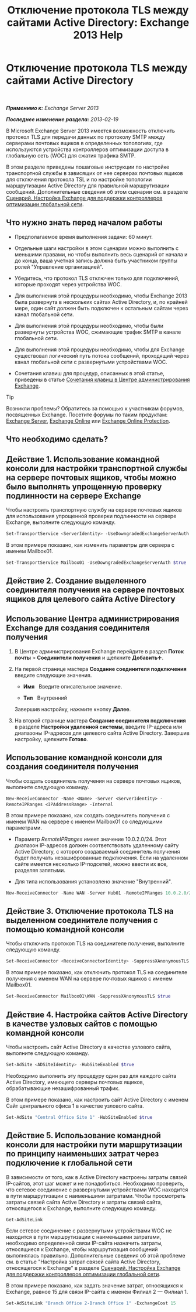 ﻿---
title: 'Отключение протокола TLS между сайтами Active Directory: Exchange 2013 Help'
TOCTitle: Отключение протокола TLS между сайтами Active Directory
ms:assetid: 1e1a0acf-24e7-4f94-9b33-603a4e0a812c
ms:mtpsurl: https://technet.microsoft.com/ru-ru/library/Dd876856(v=EXCHG.150)
ms:contentKeyID: 52061208
ms.date: 04/30/2018
mtps_version: v=EXCHG.150
ms.translationtype: HT
---

# Отключение протокола TLS между сайтами Active Directory

 

_**Применимо к:** Exchange Server 2013_

_**Последнее изменение раздела:** 2013-02-19_

В Microsoft Exchange Server 2013 имеется возможность отключить протокол TLS для передачи данных по протоколу SMTP между серверами почтовых ящиков в определенных топологиях, где используются устройства контроллеров оптимизации доступа в глобальную сеть (WOC) для сжатия трафика SMTP.

В этом разделе приведены пошаговые инструкции по настройке транспортной службы в зависящих от нее серверах почтовых ящиков для отключения протокола TSL и по настройке топологии маршрутизации Active Directory для правильной маршрутизации сообщений. Дополнительные сведения об этом сценарии см. в разделе [Сценарий. Настройка Exchange для поддержки контроллеров оптимизации глобальной сети](scenario-configure-exchange-to-support-wan-optimization-controllers-exchange-2013-help.md).

## Что нужно знать перед началом работы

  - Предполагаемое время выполнения задачи: 60 минут.

  - Отдельные шаги настройки в этом сценарии можно выполнить с меньшими правами, но чтобы выполнить весь сценарий от начала и до конца, ваша учетная запись должна быть участником группы ролей "Управление организацией".

  - Убедитесь, что протокол TLS отключен только для подключений, которые проходят через устройства WOC.

  - Для выполнения этой процедуры необходимо, чтобы Exchange 2013 была развернута в нескольких сайтах Active Directory, и, по крайней мере, один сайт должен быть подключен к остальным сайтам через канал глобальной сети.

  - Для выполнения этой процедуры необходимо, чтобы были развернуты устройства WOC, сжимающие трафик SMTP в канале глобальной сети.

  - Для выполнения этой процедуры необходимо, чтобы для Exchange существовал логический путь потока сообщений, проходящий через канал глобальной сети с развернутыми устройствами WOC.

  - Сочетания клавиш для процедур, описанных в этой статье, приведены в статье [Сочетания клавиш в Центре администрирования Exchange](keyboard-shortcuts-in-the-exchange-admin-center-exchange-online-protection-help.md).

> [!TIP]  
> Возникли проблемы? Обратитесь за помощью к участникам форумов, посвященных Exchange. Посетите форумы по таким продуктам: <a href="https://go.microsoft.com/fwlink/p/?linkid=60612">Exchange Server</a>, <a href="https://go.microsoft.com/fwlink/p/?linkid=267542">Exchange Online</a> или <a href="https://go.microsoft.com/fwlink/p/?linkid=285351">Exchange Online Protection</a>.


## Что необходимо сделать?

## Действие 1. Использование командной консоли для настройки транспортной службы на сервере почтовых ящиков, чтобы можно было выполнять упрощенную проверку подлинности на сервере Exchange

Чтобы настроить транспортную службу на сервере почтовых ящиков для использования упрощенной проверки подлинности на сервере Exchange, выполните следующую команду.

```powershell
Set-TransportService <ServerIdentity> -UseDowngradedExchangeServerAuth $true
```

В этом примере показано, как изменить параметры для сервера с именем Mailbox01.

```powershell
Set-TransportService Mailbox01 -UseDowngradedExchangeServerAuth $true
```

## Действие 2. Создание выделенного соединителя получения на сервере почтовых ящиков для целевого сайта Active Directory

## Использование Центра администрирования Exchange для создания соединителя получения

1.  В Центре администрирования Exchange перейдите в раздел **Поток почты** \> **Соединители получения** и щелкните **Добавить**![Значок добавления](images/JJ218640.c1e75329-d6d7-4073-a27d-498590bbb558(EXCHG.150).gif "Значок добавления").

2.  На первой странице мастера **Создание соединителя подключения** введите следующие значения.
    
      - **Имя**   Введите описательное значение.
    
      - **Тип**   Внутренний
    
    Завершив настройку, нажмите кнопку **Далее**.

3.  На второй странице мастера **Создание соединителя подключения** в разделе **Настройки удаленной системы**, введите IP-адреса или диапазоны IP-адресов для целевого сайта Active Directory. Завершив настройку, щелкните **Готово**.

## Использование командной консоли для создания соединителя получения

Чтобы создать соединитель получения на сервере почтовых ящиков, выполните следующую команду.

    New-ReceiveConnector -Name <Name> -Server <ServerIdentity> -RemoteIPRanges <IPAddressRange> -Internal

В этом примере показано, как создать соединитель получения с именем WAN на сервере с именем Mailbox01 со следующими параметрами.

  - Параметр *RemoteIPRanges* имеет значение 10.0.2.0/24. Этот диапазон IP-адресов должен соответствовать удаленному сайту Active Directory, с которого создаваемый соединитель получения будет получать незашифрованные подключения. Если на удаленном сайте имеется несколько IP-подсетей, можно ввести их все, разделяя запятыми.

  - Для типа использования установлено значение "Внутренний".

<!-- end list -->

```powershell
New-ReceiveConnector -Name WAN -Server Hub01 -RemoteIPRanges 10.0.2.0/24 -Internal
```

## Действие 3. Отключение протокола TLS на выделенном соединителе получения с помощью командной консоли

Чтобы отключить протокол TLS на соединителе получения, выполните следующую команду.

```powershell
Set-ReceiveConnector <ReceiveConnectorIdentity> -SuppressXAnonymousTLS $true
```

В этом примере показано, как отключить протокол TLS на соединителе получения с именем WAN на сервере почтовых ящиков с именем Mailbox01.

```powershell
Set-ReceiveConnector Mailbox01\WAN -SuppressXAnonymousTLS $true
```

## Действие 4. Настройка сайтов Active Directory в качестве узловых сайтов с помощью командной консоли

Чтобы настроить сайт Active Directory в качестве узлового сайта, выполните следующую команду.

```powershell
Set-AdSite <ADSiteIdentity> -HubSiteEnabled $true
```

Необходимо выполнить эту процедуру один раз для каждого сайта Active Directory, имеющего серверы почтовых ящиков, обрабатывающие незашифрованный трафик.

В этом примере показано, как настроить сайт Active Directory с именем Сайт центрального офиса 1 в качестве узлового сайта.

```powershell
Set-AdSite "Central Office Site 1" -HubSiteEnabled $true
```

## Действие 5. Использование командной консоли для настройки пути маршрутизации по принципу наименьших затрат через подключение к глобальной сети

В зависимости от того, как в Active Directory настроены затраты связей IP-сайтов, этот шаг может и не понадобиться. Необходимо проверить, что сетевое соединение с развернутыми устройствами WOC находится в пути маршрутизации с наименьшими затратами. Чтобы просмотреть затраты связей сайта Active Directory и затраты связей сайта, относящегося к Exchange, выполните следующую команду.

```powershell
Get-AdSiteLink
```

Если сетевое соединение с развернутыми устройствами WOC не находится в пути маршрутизации с наименьшими затратами, необходимо определенной связи IP-сайта назначить затраты, относящиеся к Exchange, чтобы маршрутизация сообщений выполнялась правильно. Дополнительные сведения об этой проблеме см. в статье "Настройка затрат связей сайта Active Directory, относящегося к Exchange" в разделе [Сценарий. Настройка Exchange для поддержки контроллеров оптимизации глобальной сети](scenario-configure-exchange-to-support-wan-optimization-controllers-exchange-2013-help.md).

В этом примере показано, как задать значение затрат, относящихся к Exchange, равное 15 для связи IP-сайта с именем Филиал 2 — Филиал 1.

```powershell
Set-AdSiteLink "Branch Office 2-Branch Office 1" -ExchangeCost 15
```

